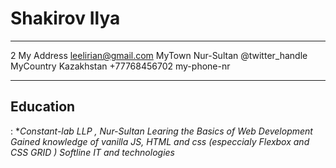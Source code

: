 Shakirov Ilya
============

-------------------     ----------------------------
2 My Address                        leelirian@gmail.com
MyTown Nur-Sultan                          @twitter_handle
MyCountry  Kazakhstan                         +77768456702 my-phone-nr
-------------------     ----------------------------

Education
---------
:  **Constant-lab LLP , Nur-Sultan
Learing the Basics of Web Development
Gained knowledge of vanilla JS, HTML and css (especcialy Flexbox and CSS GRID )
Softline IT and technologies*






